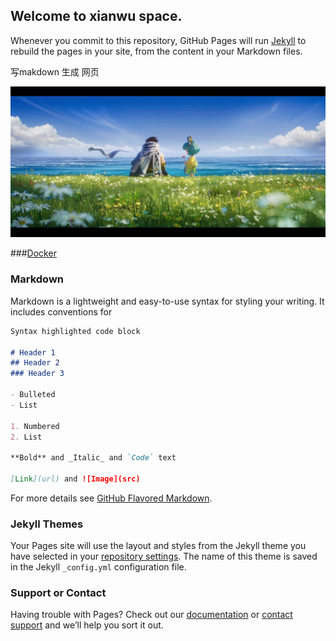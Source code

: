## Welcome to xianwu space.



Whenever you commit to this repository, GitHub Pages will run [Jekyll](https://jekyllrb.com/) to rebuild the pages in your site, from the content in your Markdown files.

写makdown 生成 网页

![img](Screenshot_2020-12-08-11-09-03-270_com.tencent.tmgp.sgame.jpg)

###[Docker](Docker.md)
### Markdown

Markdown is a lightweight and easy-to-use syntax for styling your writing. It includes conventions for

```markdown
Syntax highlighted code block

# Header 1
## Header 2
### Header 3

- Bulleted
- List

1. Numbered
2. List

**Bold** and _Italic_ and `Code` text

[Link](url) and ![Image](src)
```

For more details see [GitHub Flavored Markdown](https://guides.github.com/features/mastering-markdown/).

### Jekyll Themes

Your Pages site will use the layout and styles from the Jekyll theme you have selected in your [repository settings](https://github.com/joker507/joker507.github.io/settings). The name of this theme is saved in the Jekyll `_config.yml` configuration file.

### Support or Contact

Having trouble with Pages? Check out our [documentation](https://docs.github.com/categories/github-pages-basics/) or [contact support](https://github.com/contact) and we’ll help you sort it out.
